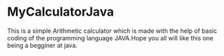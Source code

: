 # MyCalculatorJava
This is a simple Arithmetic calculator which is made with the help of basic coding of the programming language JAVA.Hope you all will like this one being a begginer at java.

